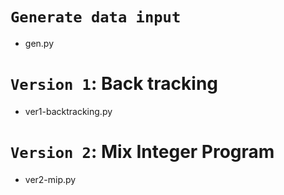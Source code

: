 # `Generate data input`

- gen.py


# `Version 1`: Back tracking

- ver1-backtracking.py

# `Version 2`: Mix Integer Program

- ver2-mip.py

